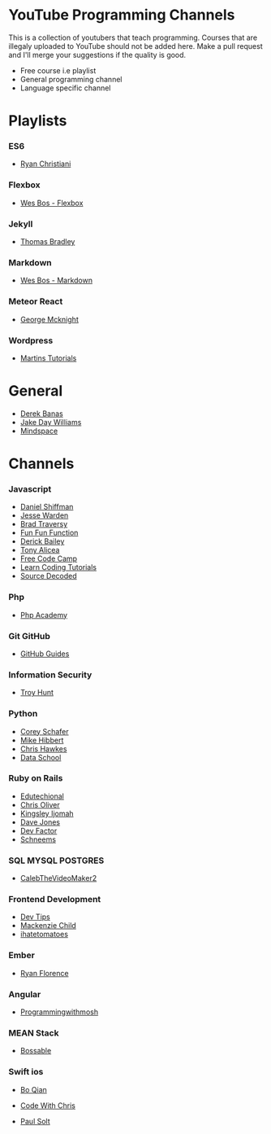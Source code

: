 # YouTube Programming Channels

This is a collection of youtubers that teach programming. Courses that are illegaly uploaded to YouTube should not be added here. Make a pull request and I'll merge your suggestions if the quality is good.
  - Free course i.e playlist
  - General programming channel
  - Language specific channel

# Playlists

### ES6
- [Ryan Christiani]

### Flexbox
- [Wes Bos - Flexbox]

### Jekyll
- [Thomas Bradley]

### Markdown
- [Wes Bos - Markdown]

### Meteor React
- [George Mcknight]

### Wordpress
- [Martins Tutorials]

# General
- [Derek Banas]
- [Jake Day Williams]
- [Mindspace]

# Channels

### Javascript
- [Daniel Shiffman]
- [Jesse Warden]
- [Brad Traversy]
- [Fun Fun Function]
- [Derick Bailey]
- [Tony Alicea]
- [Free Code Camp]
- [Learn Coding Tutorials]
- [Source Decoded]

### Php
- [Php Academy]

### Git GitHub
- [GitHub Guides]

### Information Security
- [Troy Hunt]

### Python
- [Corey Schafer]
- [Mike Hibbert]
- [Chris Hawkes]
- [Data School]

### Ruby on Rails
- [Edutechional]
- [Chris Oliver]
- [Kingsley Ijomah]
- [Dave Jones]
- [Dev Factor]
- [Schneems]

### SQL MYSQL POSTGRES
- [CalebTheVideoMaker2]

### Frontend Development
- [Dev Tips]
- [Mackenzie Child]
- [ihatetomatoes]

### Ember
- [Ryan Florence]

### Angular
- [Programmingwithmosh]

### MEAN Stack
- [Bossable]

### Swift ios
- [Bo Qian]
- [Code With Chris]
- [Paul Solt]



   [Corey Schafer]: <https://www.youtube.com/user/schafer5/>
   [Mindspace]: <https://www.youtube.com/channel/UCSJbGtTlrDami-tDGPUV9-w/>
   [George Mcknight]: <https://www.youtube.com/playlist?list=PLKfAG4yMwKkSTkCFX7HXG5GAN-fvGAQqY>
   [Paul Solt]: <https://www.youtube.com/user/PaulSolt/>
   [Schneems]: <https://www.youtube.com/user/schneems/>
   [Jake Day Williams]: <https://www.youtube.com/user/JakeDayWilliams/>
   [GitHub Guides]: <https://www.youtube.com/user/GitHubGuides/>
   [Source Decoded]: <https://www.youtube.com/channel/UCl0hPcsUmeld49qmWWSQKOg/>
   [Code With Chris]: <https://www.youtube.com/user/CodeWithChris/>
   [Data School]: <https://www.youtube.com/user/dataschool/>
   [Dev Tips]: <https://www.youtube.com/user/DevTipsForDesigners>
   [Mackenzie Child]: <https://www.youtube.com/user/mackenziechild/>
   [Bossable]: <https://www.youtube.com/channel/UCluB4lRmX_unr4Tdw-vCygQ>
   [Edutechional]: <https://www.youtube.com/channel/UCgGf1eq52dPTVuf1Njb57Hw>
   [Chris Oliver]: <https://www.youtube.com/user/TheOneMrO/>
   [Programmingwithmosh]: <https://www.youtube.com/user/programmingwithmosh/>
   [Mike Hibbert]: <https://www.youtube.com/user/MickeySoFine1972/>
   [Daniel Shiffman]: <https://www.youtube.com/channel/UCvjgXvBlbQiydffZU7m1_aw>
   [Kingsley Ijomah]: <https://www.youtube.com/channel/UCkHlNRnJ510CliLJ2na5OEA>
   [Ryan Florence]: <https://www.youtube.com/user/rpflorence1/>
   [Jesse Warden]: <https://www.youtube.com/channel/UCzBDmYcmynHX7mELvD0sWEA>
   [Chris Hawkes]: <https://www.youtube.com/channel/UCfV36TX5AejfAGIbtwTc7Zw>
   [Brad Traversy]: <https://www.youtube.com/user/TechGuyWeb/>
   [Bo Qian]: <https://www.youtube.com/channel/UCEOGtxYTB6vo6MQ-WQ9W_nQ>
   [Php Academy]: <https://www.youtube.com/user/phpacademy/>
   [Wes Bos - Flexbox]: <https://www.youtube.com/playlist?list=PLu8EoSxDXHP7xj_y6NIAhy0wuCd4uVdid>
   [Wes Bos - Markdown]: <https://www.youtube.com/playlist?list=PLu8EoSxDXHP7v7K5nZSMo9XWidbJ_Bns3>
   [Thomas Bradley]: <https://www.youtube.com/playlist?list=PLWjCJDeWfDdfVEcLGAfdJn_HXyM4Y7_k->
   [Dave Jones]: <https://www.youtube.com/channel/UCdJN-70DPKdJeM1ellssAEw>
   [CalebTheVideoMaker2]: <https://www.youtube.com/user/CalebTheVideoMaker2>
   [ihatetomatoes]: <https://www.youtube.com/user/ihatetomatoesblog>
   [Ryan Christiani]: <https://www.youtube.com/user/Mrgexal/>
   [Dev Factor]: <https://www.youtube.com/user/devfactor/>
   [Derek Banas]: <https://www.youtube.com/user/derekbanas/>
   [Fun Fun Function]: <https://www.youtube.com/channel/UCO1cgjhGzsSYb1rsB4bFe4Q/>
   [Troy Hunt]: <https://www.youtube.com/user/troyhuntdotcom/>
   [Derick Bailey]: <https://www.youtube.com/user/derickbailey/>
   [Tony Alicea]: <https://www.youtube.com/channel/UCsFmLpSNJuFzpKqdEj5jeHw/>
   [Free Code Camp]: <https://www.youtube.com/channel/UC8butISFwT-Wl7EV0hUK0BQ/>
   [Martins Tutorials]: <https://www.youtube.com/playlist?list=PL5Dq9xKbrI3BxgI4Q7TpUkle30nhYDBNY/>
   [Learn Coding Tutorials]: <https://www.youtube.com/channel/UC8Szh5ZJeGFBWyqKyTCVPpA>


